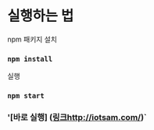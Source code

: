 # 실행하는 법

npm 패키지 설치

### `npm install`


실행

### `npm start`




### '[바로 실행] ([링크](http://iotsam.com/)http://iotsam.com/)`
